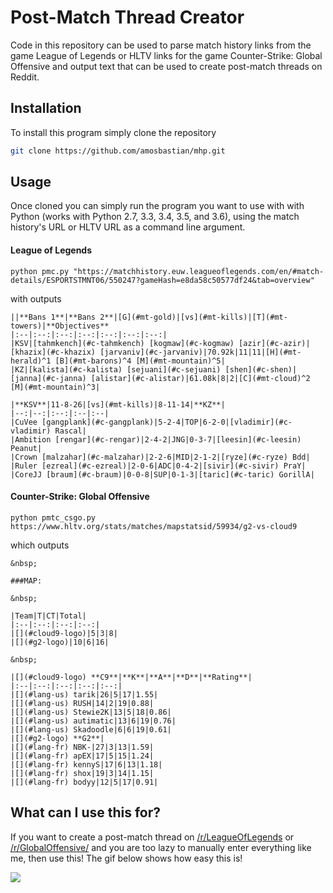 Post-Match Thread Creator
====================

Code in this repository can be used to parse match history links from the game League of Legends or HLTV links for the game Counter-Strike: Global Offensive and output text that can be used to create post-match threads on Reddit.

Installation
--------------------
To install this program simply clone the repository

```bash
git clone https://github.com/amosbastian/mhp.git
```
Usage
--------------------
Once cloned you can simply run the program you want to use with with Python (works with Python 2.7, 3.3, 3.4, 3.5, and 3.6), using the match history's URL or HLTV URL as a command line argument.

#### League of Legends

```
python pmc.py "https://matchhistory.euw.leagueoflegends.com/en/#match-details/ESPORTSTMNT06/550247?gameHash=e8da58c50577df24&tab=overview"
```

with outputs

```
||**Bans 1**|**Bans 2**|[G](#mt-gold)|[vs](#mt-kills)|[T](#mt-towers)|**Objectives**
|:--|:--:|:--:|:--:|:--:|:--:|:--:|
|KSV|[tahmkench](#c-tahmkench) [kogmaw](#c-kogmaw) [azir](#c-azir)|[khazix](#c-khazix) [jarvaniv](#c-jarvaniv)|70.92k|11|11|[H](#mt-herald)^1 [B](#mt-barons)^4 [M](#mt-mountain)^5|
|KZ|[kalista](#c-kalista) [sejuani](#c-sejuani) [shen](#c-shen)|[janna](#c-janna) [alistar](#c-alistar)|61.08k|8|2|[C](#mt-cloud)^2 [M](#mt-mountain)^3|

|**KSV**|11-8-26|[vs](#mt-kills)|8-11-14|**KZ**|
|--:|--:|:--:|:--|:--|
|CuVee [gangplank](#c-gangplank)|5-2-4|TOP|6-2-0|[vladimir](#c-vladimir) Rascal|
|Ambition [rengar](#c-rengar)|2-4-2|JNG|0-3-7|[leesin](#c-leesin) Peanut|
|Crown [malzahar](#c-malzahar)|2-2-6|MID|2-1-2|[ryze](#c-ryze) Bdd|
|Ruler [ezreal](#c-ezreal)|2-0-6|ADC|0-4-2|[sivir](#c-sivir) PraY|
|CoreJJ [braum](#c-braum)|0-0-8|SUP|0-1-3|[taric](#c-taric) GorillA|
```

#### Counter-Strike: Global Offensive

```
python pmtc_csgo.py https://www.hltv.org/stats/matches/mapstatsid/59934/g2-vs-cloud9
```

which outputs

```
&nbsp;

###MAP: 

&nbsp;

|Team|T|CT|Total|
|:--|:--:|:--:|:--:|
|[](#cloud9-logo)|5|3|8|
|[](#g2-logo)|10|6|16|

&nbsp;

|[](#cloud9-logo) **C9**|**K**|**A**|**D**|**Rating**|
|:--|:--:|:--:|:--:|:--:|
|[](#lang-us) tarik|26|5|17|1.55|
|[](#lang-us) RUSH|14|2|19|0.88|
|[](#lang-us) Stewie2K|13|5|18|0.86|
|[](#lang-us) autimatic|13|6|19|0.76|
|[](#lang-us) Skadoodle|6|6|19|0.61|
|[](#g2-logo) **G2**|
|[](#lang-fr) NBK-|27|3|13|1.59|
|[](#lang-fr) apEX|17|5|15|1.24|
|[](#lang-fr) kennyS|17|6|13|1.18|
|[](#lang-fr) shox|19|3|14|1.15|
|[](#lang-fr) bodyy|12|5|17|0.91|

```

What can I use this for?
--------------------
If you want to create a post-match thread on [/r/LeagueOfLegends](https://www.reddit.com/r/leagueoflegends/) or [/r/GlobalOffensive/](https://www.reddit.com/r/GlobalOffensive) and you are too lazy to manually enter everything like me, then use this! The gif below shows how easy this is!

![](https://i.imgur.com/ThMJrOJ.gif)

